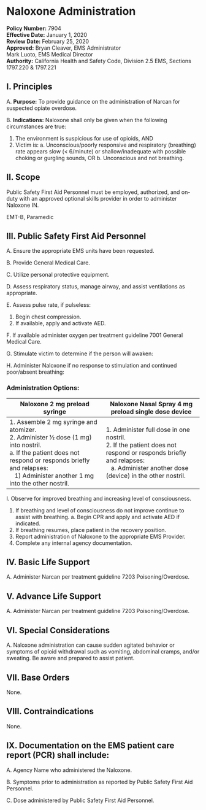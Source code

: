 # Naloxone Administration

**Policy Number:** 7904  
**Effective Date:** January 1, 2020  
**Review Date:** February 25, 2020  
**Approved:** Bryan Cleaver, EMS Administrator  
Mark Luoto, EMS Medical Director  
**Authority:** California Health and Safety Code, Division 2.5 EMS, Sections 1797.220 & 1797.221

## I. Principles

A. **Purpose:** To provide guidance on the administration of Narcan for suspected opiate overdose.

B. **Indications:** Naloxone shall only be given when the following circumstances are true:
1. The environment is suspicious for use of opioids, AND
2. Victim is:
   a. Unconscious/poorly responsive and respiratory (breathing) rate appears slow (< 6/minute) or shallow/inadequate with possible choking or gurgling sounds, OR
   b. Unconscious and not breathing.

## II. Scope

Public Safety First Aid Personnel must be employed, authorized, and on-duty with an approved optional skills provider in order to administer Naloxone IN.

EMT-B, Paramedic

## III. Public Safety First Aid Personnel

A. Ensure the appropriate EMS units have been requested.

B. Provide General Medical Care.

C. Utilize personal protective equipment.

D. Assess respiratory status, manage airway, and assist ventilations as appropriate.

E. Assess pulse rate, if pulseless:
1. Begin chest compression.
2. If available, apply and activate AED.

F. If available administer oxygen per treatment guideline 7001 General Medical Care.

G. Stimulate victim to determine if the person will awaken:

H. Administer Naloxone if no response to stimulation and continued poor/absent breathing:

### Administration Options:

| Naloxone 2 mg preload syringe | Naloxone Nasal Spray 4 mg preload single dose device |
|-------------------------------|------------------------------------------------------|
| 1. Assemble 2 mg syringe and atomizer.<br>2. Administer ½ dose (1 mg) into nostril.<br>a. If the patient does not respond or responds briefly and relapses:<br>&nbsp;&nbsp;&nbsp;1) Administer another 1 mg into the other nostril. | 1. Administer full dose in one nostril.<br>2. If the patient does not respond or responds briefly and relapses:<br>&nbsp;&nbsp;&nbsp;a. Administer another dose (device) in the other nostril. |

I. Observe for improved breathing and increasing level of consciousness.
1. If breathing and level of consciousness do not improve continue to assist with breathing.
   a. Begin CPR and apply and activate AED if indicated.
2. If breathing resumes, place patient in the recovery position.
3. Report administration of Naloxone to the appropriate EMS Provider.
4. Complete any internal agency documentation.

## IV. Basic Life Support

A. Administer Narcan per treatment guideline 7203 Poisoning/Overdose.

## V. Advance Life Support

A. Administer Narcan per treatment guideline 7203 Poisoning/Overdose.

## VI. Special Considerations

A. Naloxone administration can cause sudden agitated behavior or symptoms of opioid withdrawal such as vomiting, abdominal cramps, and/or sweating. Be aware and prepared to assist patient.

## VII. Base Orders

None.

## VIII. Contraindications

None.

## IX. Documentation on the EMS patient care report (PCR) shall include:

A. Agency Name who administered the Naloxone.

B. Symptoms prior to administration as reported by Public Safety First Aid Personnel.

C. Dose administered by Public Safety First Aid Personnel.



